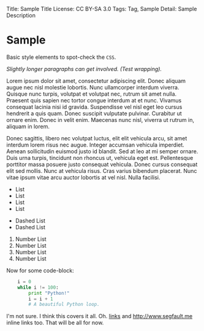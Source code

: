 Title:   Sample Title
License: CC BY-SA 3.0
Tags:    Tag, Sample
Detail:  Sample Description

# Sample

Basic style elements to spot-check the `CSS`.

*Slightly longer paragraphs can get involved. (Test wrapping).*

Lorem ipsum dolor sit amet, consectetur adipiscing elit. Donec aliquam augue nec
nisl molestie lobortis. Nunc ullamcorper interdum viverra. Quisque nunc turpis,
volutpat et volutpat nec, rutrum sit amet nulla. Praesent quis sapien nec tortor
congue interdum at et nunc. Vivamus consequat lacinia nisi id
gravida. Suspendisse vel nisl eget leo cursus hendrerit a quis quam. Donec
suscipit vulputate pulvinar. Curabitur ut ornare enim. Donec in velit
enim. Maecenas nunc nisl, viverra ut rutrum in, aliquam in lorem.

Donec sagittis, libero nec volutpat luctus, elit elit vehicula arcu, sit amet
interdum lorem risus nec augue. Integer accumsan vehicula imperdiet. Aenean
sollicitudin euismod justo id blandit. Sed at leo at mi semper ornare. Duis urna
turpis, tincidunt non rhoncus ut, vehicula eget est. Pellentesque porttitor
massa posuere justo consequat vehicula. Donec cursus consequat elit sed
mollis. Nunc at vehicula risus. Cras varius bibendum placerat. Nunc vitae ipsum
vitae arcu auctor lobortis at vel nisl. Nulla facilisi.

* List
* List
* List
* List

- Dashed List
- Dashed List

1. Number List
2. Number List
3. Number List
4. Number List

Now for some code-block:

``` python
    i = 0
    while i != 100:
        print "Python!"
        i = i + 1
        # A beautiful Python loop.
```

I'm not sure. I think this covers it all. Oh. [links][1] and
http://www.segfault.me inline links too. That will be all for now.

[1]: http://www.segfault.me/